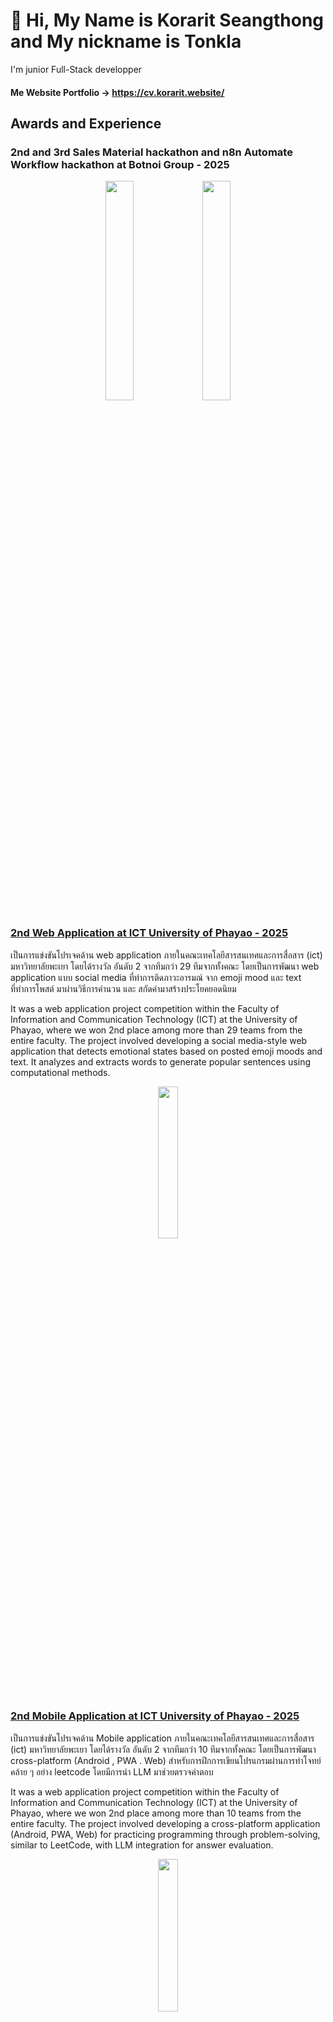 # 👋 Hi, My Name is Korarit Seangthong and My nickname is Tonkla
I'm junior Full-Stack developper
#### Me Website Portfolio -> https://cv.korarit.website/

## Awards and Experience

### 2nd and 3rd Sales Material hackathon and n8n Automate Workflow hackathon at Botnoi Group - 2025
<p align="center">
  <img src="https://img2.pic.in.th/pic/Screenshot-2025-06-23-100715.jpg" width="30%"/>
  <img src="https://img5.pic.in.th/file/secure-sv1/Screenshot-2025-06-23-100736.jpg" width="30%"/>
</p>

### [2nd Web Application at ICT University of Phayao - 2025](https://www.facebook.com/share/1YzXf5UzDX/)
เป็นการแข่งขันโปรเจคด้าน web application ภายในคณะเทคโลยีสารสนเทศและการสื่อสาร (ict) มหาวิทยาลัยพะเยา โดยได้รางวัล อันดับ 2 จากทีมกว่า 29 ทีมจากทั้งคณะ โดยเป็นการพัฒนา web application แบบ social media ที่ทำการติดภาวะอารมณ์ จาก emoji mood และ text ที่ทำการโพสต์ มาผ่านวิธีการคำนวน และ สกัดคำมาสร้างประโยคยอดนิยม

It was a web application project competition within the Faculty of Information and Communication Technology (ICT) at the University of Phayao, where we won 2nd place among more than 29 teams from the entire faculty. The project involved developing a social media-style web application that detects emotional states based on posted emoji moods and text. It analyzes and extracts words to generate popular sentences using computational methods.

<p align="center">
  <a href="https://i.imgur.com/a3NS0Yc.png">
  <img src="https://i.imgur.com/a3NS0Yc.png" width="25%"/>
  </a>
</p>

### [2nd Mobile Application at ICT University of Phayao - 2025](https://www.facebook.com/share/16G3m2nhKs/)
เป็นการแข่งขันโปรเจคด้าน Mobile application ภายในคณะเทคโลยีสารสนเทศและการสื่อสาร (ict) มหาวิทยาลัยพะเยา โดยได้รางวัล อันดับ 2 จากทีมกว่า 10 ทีมจากทั้งคณะ โดยเป็นการพัฒนา cross-platform (Android , PWA . Web) สำหรับการฝึกการเขียนโปรแกรมผ่านการทำโจทย์คล้าย ๆ อย่าง leetcode โดยมีการนำ LLM มาช่วยตรวจคำตอบ

It was a web application project competition within the Faculty of Information and Communication Technology (ICT) at the University of Phayao, where we won 2nd place among more than 10 teams from the entire faculty. The project involved developing a cross-platform application (Android, PWA, Web) for practicing programming through problem-solving, similar to LeetCode, with LLM integration for answer evaluation.

<p align="center">
  <a href="https://i.imgur.com/Z2SXsbO.png">
  <img src="https://i.imgur.com/Z2SXsbO.png" width="25%"/>
  </a>
</p>

### [BorntoDev Dev Init 2 - 2024](https://www.borntodev.com/author/krtza1/)
เป็นค่ายออนไลน์สำหรับฝึกประสบการณ์การเขียนโปรแกรมจากการทำโปรเจค และ ได้เขียนบทความออนไลน์ จำนวน 3 บทความ โดยผมได้รับคัดเลือกจากผู้สมัครทั่วประเทศไทย สำหรับทั้ง 3 บทความ มีคนเข้าอ่านมากกว่า 5000 ครั้ง

It was an online camp for gaining programming experience through project-based learning. I also wrote three online articles and was selected from applicants across Thailand. Collectively, these articles have been read over 5,000 times.
<p align="center">
  <img src="https://www.borntodev.com/wp-content/uploads/2024/04/sql-injection-blog-600x400.webp" width="30%"/>
  <img src="https://www.borntodev.com/wp-content/uploads/2024/04/vercel-exp-blog-600x400.webp" width="30%"/>
  <img src="https://www.borntodev.com/wp-content/uploads/2024/04/rate-limit-blog-600x400.webp" width="30%"/>
</p>

## Stack
### Programming Language
![My Skills](https://go-skill-icons.vercel.app/api/icons?i=php,py,js,ts,go,java,dart,html,css,lua,r,vb&theme=dark)

### Framework
![My Skills Framework](https://go-skill-icons.vercel.app/api/icons?i=nodejs,bun,expressjs,fiber,fastapi,flask,elysia,laravel,nestjs,vuejs,react,nuxtjs,nextjs,electron,capacitor,flutter,bootstrap,tailwindcss,bulma&theme=dark&perline=11)

### Libary
![My Skills Libary](https://go-skill-icons.vercel.app/api/icons?i=prisma,langchain&theme=dark)

### Database
![My Skills Database](https://go-skill-icons.vercel.app/api/icons?i=mysql,mariadb,postgresql,mongodb,redis,&theme=dark)

### DevOps
![My Skills DevOps](https://go-skill-icons.vercel.app/api/icons?i=git,github,gitlab,docker,render,vercel,aws,firebase&theme=dark)

### OS
![My Skills OS](https://go-skill-icons.vercel.app/api/icons?i=windows,ubuntu&theme=dark)


### Tool
![My Skills Tool](https://go-skill-icons.vercel.app/api/icons?i=vscode,figma,jira,postman,discord,excel,chatgpt,claude,gemini&theme=dark)

### Understand of Microservice with GRPC , OWSAP Top 10 , RESTFul API , Rag for LLM 
### Now Learning About Mobile Dev, Full-Stack , NLP , AI Agent , n8n 

<br/>

## Me Status
<p align="center">
  <img src="https://github-readme-stats.vercel.app/api/top-langs/?username=korarit&theme=gradient&layout=compact&lang=8" width="35%"/>
  <img src="https://github-readme-stats.vercel.app/api?username=korarit&theme=algolia&show_icons=true" width="46%"/> 
</p>

## Wakatime since 22 oct 2022 (time on visual Studio Code) [![wakatime](https://wakatime.com/badge/user/506ed78e-7b93-4e6a-a554-bdf9ef319e25.svg)](https://wakatime.com/@506ed78e-7b93-4e6a-a554-bdf9ef319e25)
<p align="center">
  <img src="https://github-readme-stats.vercel.app/api/wakatime?username=thestepklaK&langs_count=8&layout=compact" width="80%"/>
</p>
